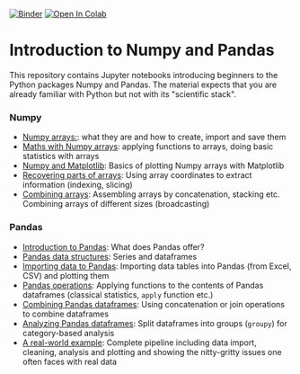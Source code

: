 [![Binder](https://mybinder.org/badge_logo.svg)](https://mybinder.org/v2/gh/lcasp-iscap/numpy_pandas/54488164b462644baf601875be69cc911eda9615?urlpath=lab)
[![Open In Colab](https://colab.research.google.com/assets/colab-badge.svg)](https://colab.research.google.com/github/lcasp-iscap/numpy_pandas/blob/colab)


# Introduction to Numpy and Pandas

This repository contains Jupyter notebooks introducing beginners to the Python packages Numpy and Pandas. The material expects that you are already familiar with Python but not with its "scientific stack".

### Numpy
- [Numpy arrays:](01-DA_Numpy_arrays_creation.ipynb): what they are and how to create, import and save them
- [Maths with Numpy arrays](02-DA_Numpy_array_maths.ipynb): applying functions to arrays, doing basic statistics with arrays
- [Numpy and Matplotlib](03-DA_Numpy_matplotlib.ipynb): Basics of plotting Numpy arrays with Matplotlib
- [Recovering parts of arrays](04-DA_Numpy_indexing.ipynb): Using array coordinates to extract information (indexing, slicing)
- [Combining arrays](05-DA_Numpy_combining_arrays.ipynb): Assembling arrays by concatenation, stacking etc. Combining arrays of different sizes (broadcasting)
  
### Pandas
- [Introduction to Pandas](06-DA_Pandas_introduction.ipynb): What does Pandas offer?
- [Pandas data structures](07-DA_Pandas_structures.ipynb): Series and dataframes
- [Importing data to Pandas](08-DA_Pandas_import_plotting.ipynb): Importing data tables into Pandas (from Excel, CSV) and plotting them
- [Pandas operations](09-DA_Pandas_operations.ipynb): Applying functions to the contents of Pandas dataframes (classical statistics, ```apply``` function etc.)
- [Combining Pandas dataframes](10-DA_Pandas_combine.ipynb): Using concatenation or join operations to combine dataframes
- [Analyzing Pandas dataframes](11-DA_Pandas_splitting.ipynb): Split dataframes into groups (```groupy```) for category-based analysis
- [A real-world example](12-DA_Pandas_realworld.ipynb): Complete pipeline including data import, cleaning, analysis and plotting and showing the nitty-gritty issues one often faces with real data

